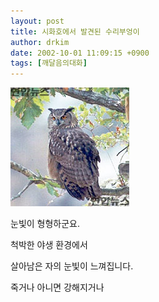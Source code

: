 ```yaml
---
layout: post
title: 시화호에서 발견된 수리부엉이
author: drkim
date: 2002-10-01 11:09:15 +0900
tags: [깨달음의대화]
---
```

![](.//files/attach/images/198/423/1033438155.jpg)  
  
눈빛이 형형하군요.
  

  
척박한 야생 환경에서
  
살아남은 자의 눈빛이 느껴집니다.
  

  
죽거나 아니면 강해지거나